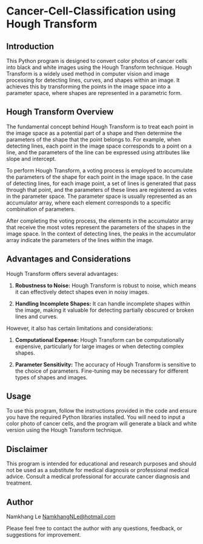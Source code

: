 # Cancer-Cell-Classification using Hough Transform

## Introduction
This Python program is designed to convert color photos of cancer cells into black and white images using the Hough Transform technique. Hough Transform is a widely used method in computer vision and image processing for detecting lines, curves, and shapes within an image. It achieves this by transforming the points in the image space into a parameter space, where shapes are represented in a parametric form.

## Hough Transform Overview
The fundamental concept behind Hough Transform is to treat each point in the image space as a potential part of a shape and then determine the parameters of the shape that the point belongs to. For example, when detecting lines, each point in the image space corresponds to a point on a line, and the parameters of the line can be expressed using attributes like slope and intercept.

To perform Hough Transform, a voting process is employed to accumulate the parameters of the shape for each point in the image space. In the case of detecting lines, for each image point, a set of lines is generated that pass through that point, and the parameters of these lines are registered as votes in the parameter space. The parameter space is usually represented as an accumulator array, where each element corresponds to a specific combination of parameters.

After completing the voting process, the elements in the accumulator array that receive the most votes represent the parameters of the shapes in the image space. In the context of detecting lines, the peaks in the accumulator array indicate the parameters of the lines within the image.

## Advantages and Considerations
Hough Transform offers several advantages:

1. **Robustness to Noise:** Hough Transform is robust to noise, which means it can effectively detect shapes even in noisy images.

2. **Handling Incomplete Shapes:** It can handle incomplete shapes within the image, making it valuable for detecting partially obscured or broken lines and curves.

However, it also has certain limitations and considerations:

1. **Computational Expense:** Hough Transform can be computationally expensive, particularly for large images or when detecting complex shapes.

2. **Parameter Sensitivity:** The accuracy of Hough Transform is sensitive to the choice of parameters. Fine-tuning may be necessary for different types of shapes and images.

## Usage
To use this program, follow the instructions provided in the code and ensure you have the required Python libraries installed. You will need to input a color photo of cancer cells, and the program will generate a black and white version using the Hough Transform technique.

## Disclaimer
This program is intended for educational and research purposes and should not be used as a substitute for medical diagnosis or professional medical advice. Consult a medical professional for accurate cancer diagnosis and treatment.

## Author
Namkhang Le
NamkhangNLe@hotmail.com

Please feel free to contact the author with any questions, feedback, or suggestions for improvement.

